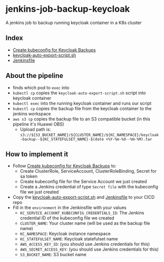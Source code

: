 # jenkins-job-backup-keycloak

A jenkins job to backup running keycloak container in a K8s cluster

## Index

- [Create kubeconfig for Keycloak Backups](create-kubeconfig-for-keycloak-backups.md)
- [keycloak-auto-export-script.sh](keycloak-auto-export-script.sh)
- [Jenkinsfile](Jenkinsfile)

## About the pipeline

- finds which pod to `exec` into
- `kubectl cp` copies the `keycloak-auto-export-script.sh` script into keycloak container
- `kubectl exec` into the running keycloak container and runs our script
- `kubectl cp` copies the backup file from the keycloak container to the jenkins workspace
- `aws s3 cp` copies the backup file to an S3 compatible bucket (in this pipeline it's Huawei OBS)
  - Upload path is: `s3://${S3_BUCKET_NAME}/${CLUSTER_NAME}/${KC_NAMESPACE}/keycloak-backup--${KC_STATEFULSET_NAME}-$(date +%Y-%m-%d--%H-%M).tar`

## How to implement it

- Follow [Create kubeconfig for Keycloak Backups](create-kubeconfig-for-keycloak-backups.md) to:
  - Create ClusterRole, ServiceAccount, ClusterRoleBinding, Secret for sa token
  - Create kubeconfig file for the Service Account we just created
  - Create a Jenkins credential of type `Secret file` with the kubeconfig file we just created
- Copy the [keycloak-auto-export-script.sh](keycloak-auto-export-script.sh) and [Jenkinsfile](Jenkinsfile) to your CICD repo
- Fill in the `environment` in the Jenkinsfile with your values
  - `KC_SERVICE_ACCOUNT_KUBECONFIG_CREDENTIALS_ID`: The Jenkins credential ID of the kubeconfig file we created
  - `CLUSTER_NAME`: Your cluster name (will be used as the backup file name)
  - `KC_NAMESPACE`: Keycloak instance namespace
  - `KC_STATEFULSET_NAME`: Keycloak statefulset name
  - `AWS_ACCESS_KEY_ID`: (you should use Jenkins credentials for this)
  - `AWS_SECRET_ACCESS_KEY`: (you should use Jenkins credentials for this)
  - `S3_BUCKET_NAME`: S3 bucket name
